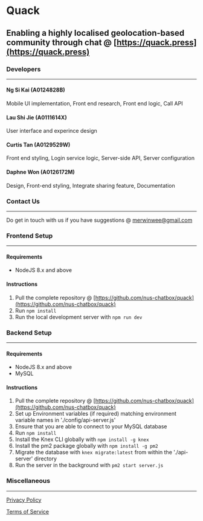 # Quack

## Enabling a highly localised geolocation-based community through chat @ [https://quack.press](https://quack.press)

### Developers
---
#### Ng Si Kai (A0124828B)
Mobile UI implementation, Front end research, Front end logic, Call API

#### Lau Shi Jie (A0111614X)
User interface and experince design

#### Curtis Tan (A0129529W)
Front end styling, Login service logic, Server-side API, Server configuration

#### Daphne Won (A0126172M)
Design, Front-end styling, Integrate sharing feature, Documentation

### Contact Us
---
Do get in touch with us if you have suggestions @ [merwinwee@gmail.com](merwinwee@gmail.com)

### Frontend Setup
---

#### Requirements
- NodeJS 8.x and above

#### Instructions
1. Pull the complete repository @ [https://github.com/nus-chatbox/quack](https://github.com/nus-chatbox/quack)
2. Run `npm install`
3. Run the local development server with `npm run dev`

### Backend Setup
---

#### Requirements
- NodeJS 8.x and above
- MySQL

#### Instructions
1. Pull the complete repository @ [https://github.com/nus-chatbox/quack](https://github.com/nus-chatbox/quack)
2. Set up Environment variables (if required) matching environment variable names in './config/api-server.js'
3. Ensure that you are able to connect to your MySQL database
4. Run `npm install`
5. Install the Knex CLI globally with `npm install -g knex`
6. Install the pm2 package globally with `npm install -g pm2`
7. Migrate the database with `knex migrate:latest` from within the './api-server' directory
8. Run the server in the background with `pm2 start server.js`

### Miscellaneous
---

[Privacy Policy](https://www.quack.press/privacy)

[Terms of Service](https://www.quack.press/terms)
